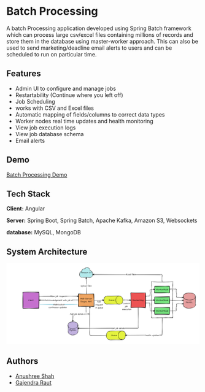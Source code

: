 
# Batch Processing

A batch Processing application developed using Spring Batch framework which can process large csv/excel files containing millions of records and store them in the database using master-worker approach. This can also be used to send marketing/deadline email alerts to users and can be scheduled to run on particular time. 




## Features
- Admin UI to configure and manage jobs
- Restartability (Continue where you left off)
- Job Scheduling
- works with CSV and Excel files
- Automatic mapping of fields/columns to correct data types
- Worker nodes real time updates and health monitoring
- View job execution logs
- View job database schema
- Email alerts

## Demo

[Batch Processing Demo](https://user-images.githubusercontent.com/40609197/193426136-10c1f213-fd61-4d75-9c6b-7cd1cc0e56e2.mp4)


## Tech Stack

**Client:** Angular

**Server:** Spring Boot, Spring Batch,  Apache Kafka, Amazon S3, Websockets

**database:** MySQL, MongoDB


## System Architecture

![System Architecture](Images/SystemArchitecture.png)


## Authors

- [Anushree Shah](https://github.com/anushreeshah2405)
- [Gajendra Raut](https://github.com/Gajendra18)
